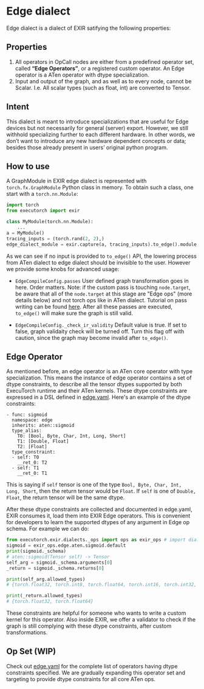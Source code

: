 # Edge dialect

Edge dialect is a dialect of EXIR satifying the following properties:

## Properties

1. All operators in OpCall nodes are either from a predefined operator set,
   called **“Edge Operators”**, or a registered custom operator. An Edge operator is a
   ATen operator with dtype specialization.
2. Input and output of the graph, and as well as to every node, cannot be Scalar. I.e.
   All scalar types (such as float, int) are converted to Tensor.

## Intent

This dialect is meant to introduce specializations that are useful for Edge
devices but not necessarily for general (server) export.
However, we still withhold specializing further to each different hardware.
In other words, we don’t want to introduce any new hardware dependent concepts or data;
besides those already present in users’ original python program.

## How to use

A GraphModule in EXIR edge dialect is represented with `torch.fx.GraphModule` Python class
in memory. To obtain such a class, one start with a `torch.nn.Module`:

```python
import torch
from executorch import exir

class MyModule(torch.nn.Module):
    ...
a = MyModule()
tracing_inputs = (torch.rand(2, 2),)
edge_dialect_module = exir.capture(a, tracing_inputs).to_edge().module
```

As we can see if no input is provided to `to_edge()` API, the lowering process from ATen dialect to edge dialect should be invisible to the user. However we provide some knobs for advanced usage:

* `EdgeCompileConfig.passes`
User defined graph transformation goes in here. Order matters. Note: if the custom pass is touching `node.target`, be aware that all of the `node.target` at this stage are "Edge ops" (more details below) and not torch ops like in ATen dialect. Tutorial on pass writing can be found [here](../tutorials/passes). After all these passes are executed, `to_edge()` will make sure the graph is still valid.

* `EdgeCompileConfig._check_ir_validity`
Default value is true. If set to false, graph validaity check will be turned off. Turn this flag off with caution, since the graph may become invalid after `to_edge()`.

## Edge Operator

As mentioned before, an edge operator is an ATen core operator with type specialization. This means the instance of edge operator contains a set of dtype constraints, to describe all the tensor dtypes supported by both ExecuTorch runtime and their ATen kernels. These dtype constraints are expressed in a DSL defined in [edge.yaml](https://github.com/pytorch/executorch/blob/main/exir/dialects/edge/edge.yaml). Here's an example of the dtype constraints:

```
- func: sigmoid
  namespace: edge
  inherits: aten::sigmoid
  type_alias:
    T0: [Bool, Byte, Char, Int, Long, Short]
    T1: [Double, Float]
    T2: [Float]
  type_constraint:
  - self: T0
    __ret_0: T2
  - self: T1
    __ret_0: T1
```
This is saying if `self` tensor is one of the type `Bool, Byte, Char, Int, Long, Short`, then the return tensor would be `Float`. If `self` is one of `Double, Float`, the return tensor will be the same dtype.

After these dtype constraints are collected and documented in edge.yaml, EXIR consumes it, load them into EXIR Edge operators. This is convenient for developers to learn the supported dtypes of any argument in Edge op schema. For example we can do:

```python
from executorch.exir.dialects._ops import ops as exir_ops # import dialects ops
sigmoid = exir_ops.edge.aten.sigmoid.default
print(sigmoid._schema)
# aten::sigmoid(Tensor self) -> Tensor
self_arg = sigmoid._schema.arguments[0]
_return = sigmoid._schema.returns[0]

print(self_arg.allowed_types)
# {torch.float32, torch.int8, torch.float64, torch.int16, torch.int32, torch.int64, torch.uint8, torch.bool}

print(_return.allowed_types)
# {torch.float32, torch.float64}
```

These constraints are helpful for someone who wants to write a custom kernel for this operator. Also inside EXIR, we offer a validator to check if the graph is still complying with these dtype constraints, after custom transformations.

## Op Set (WIP)

Check out [edge.yaml](https://github.com/pytorch/executorch/blob/main/exir/dialects/edge/edge.yaml) for the complete list of operators having dtype constraints specified. We are gradually expanding this operator set and targeting to provide dtype constraints for all core ATen ops.
